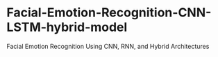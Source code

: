 # Facial-Emotion-Recognition-CNN-LSTM-hybrid-model
Facial Emotion Recognition Using CNN, RNN, and Hybrid Architectures
